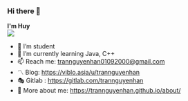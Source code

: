 ### Hi there 👋

**I'm Huy** <br />
![](https://komarev.com/ghpvc/?username=your-github-username&style=flat-square)

- 🔭 I’m student
- 🌱 I’m currently learning Java, C++
- 📫 Reach me: <a href="trannguyenhan01092000@gmail.com" target="_blank">trannguyenhan01092000@gmail.com</a>
- 〽️ Blog: <a href="https://viblo.asia/u/trannguyenhan" target="_blank">https://viblo.asia/u/trannguyenhan</a>
- 🎭 Gitlab : <a href="https://gitlab.com/trannguyenhan" target="_blank">https://gitlab.com/trannguyenhan</a>
- 🔗 More about me: <a href="https://trannguyenhan.github.io/AboutMe/" target="_blank">https://trannguyenhan.github.io/about/</a>
<!--
<br />
<p><img align="left" src="https://github-readme-stats.vercel.app/api/top-langs/?username=trannguyenhan&layout=compact&hide=html" alt="trannguyenhan" /></p> 
--><!--
<p><img align="left" src="https://github-readme-stats.vercel.app/api?username=trannguyenhan&show_icons=true" alt="trannguyenhan" /></p>
-->
